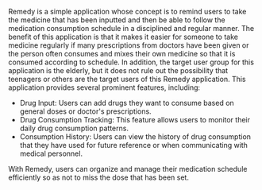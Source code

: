 Remedy is a simple application whose concept is to remind users to take the medicine that has been inputted and then be able to follow the medication consumption schedule in a disciplined and regular manner. The benefit of this application is that it makes it easier for someone to take medicine regularly if many prescriptions from doctors have been given or the person often consumes and mixes their own medicine so that it is consumed according to schedule. In addition, the target user group for this application is the elderly, but it does not rule out the possibility that teenagers or others are the target users of this Remedy application. This application provides several prominent features, including:

- Drug Input: Users can add drugs they want to consume based on general doses or doctor's prescriptions.
- Drug Consumption Tracking: This feature allows users to monitor their daily drug consumption patterns.
- Consumption History: Users can view the history of drug consumption that they have used for future reference or when communicating with medical personnel.

With Remedy, users can organize and manage their medication schedule efficiently so as not to miss the dose that has been set.
